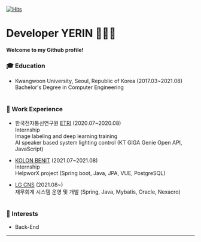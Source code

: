 [![Hits](https://hits.seeyoufarm.com/api/count/incr/badge.svg?url=https%3A%2F%2Fgithub.com%2Frinrin529%2Fhit-counter&count_bg=%238CBFE7&title_bg=%23989696&icon=&icon_color=%23E7E7E7&title=hits&edge_flat=false)](https://hits.seeyoufarm.com)
# Developer YERIN 👩🏻‍💻

**Welcome to my Github profile!**  

### :mortar_board: Education 
- Kwangwoon University, Seoul, Republic of Korea (2017.03~2021.08)   
  Bachelor's Degree in Computer Engineering     </br></br>
    
    
    
### :office: Work Experience
- 한국전자통신연구원 [ETRI](https://www.etri.re.kr/intro.html) (2020.07~2020.08)    
  Internship    
  Image labeling and deep learning training    
  AI speaker based system lighting control (KT GIGA Genie Open API, JavaScript)    </br>
    
    
    
    
- [KOLON BENIT](https://www.kolonbenit.com/main/index.do) (2021.07~2021.08)       
  Internship    
  HelpworX project (Spring boot, Java, JPA, VUE, PostgreSQL)      </br>
    
    
    
    
- [LG CNS](https://www.lgcns.co.kr/) (2021.08~)       
  재무회계 시스템 운영 및 개발 (Spring, Java, Mybatis, Oracle, Nexacro)        </br></br>
  

    
### :star2: Interests
- Back-End
   
   
------
